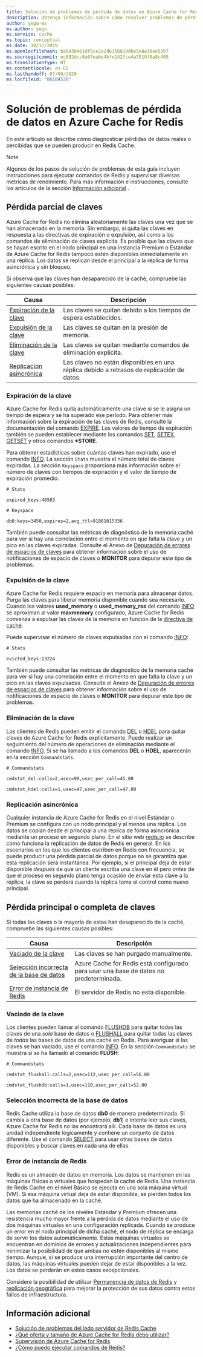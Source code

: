 ```yaml
---
title: Solución de problemas de pérdida de datos en Azure Cache for Redis
description: Obtenga información sobre cómo resolver problemas de pérdida de datos con Azure Cache for Redis, como la pérdida parcial de claves, la expiración de claves o la pérdida completa de claves.
author: yegu-ms
ms.author: yegu
ms.service: cache
ms.topic: conceptual
ms.date: 10/17/2019
ms.openlocfilehash: ba0430461df5ce1a2d615b819dbe5e8a36ae52b7
ms.sourcegitcommit: ec682dcc0a67eabe4bfe242fce4a7019f0a8c405
ms.translationtype: HT
ms.contentlocale: es-ES
ms.lasthandoff: 07/09/2020
ms.locfileid: "86184538"
---
```

# <a name="troubleshoot-data-loss-in-azure-cache-for-redis"></a>Solución de problemas de pérdida de datos en Azure Cache for Redis

En este artículo se describe cómo diagnosticar pérdidas de datos reales o percibidas que se pueden producir en Redis Cache.

> [!NOTE]
> Algunos de los pasos de solución de problemas de esta guía incluyen instrucciones para ejecutar comandos de Redis y supervisar diversas métricas de rendimiento. Para más información e instrucciones, consulte los artículos de la sección [Información adicional](#additional-information) .
>

## <a name="partial-loss-of-keys"></a>Pérdida parcial de claves

Azure Cache for Redis no elimina aleatoriamente las claves una vez que se han almacenado en la memoria. Sin embargo, sí quita las claves en respuesta a las directivas de expiración o expulsión, así como a los comandos de eliminación de claves explícita. Es posible que las claves que se hayan escrito en el nodo principal en una instancia Premium o Estándar de Azure Cache for Redis tampoco estén disponibles inmediatamente en una réplica. Los datos se replican desde el principal a la réplica de forma asincrónica y sin bloqueo.

Si observa que las claves han desaparecido de la caché, compruebe las siguientes causas posibles:

| Causa | Descripción |
|---|---|
| [Expiración de la clave](#key-expiration) | Las claves se quitan debido a los tiempos de espera establecidos. |
| [Expulsión de la clave](#key-eviction) | Las claves se quitan en la presión de memoria. |
| [Eliminación de la clave](#key-deletion) | Las claves se quitan mediante comandos de eliminación explícita. |
| [Replicación asincrónica](#async-replication) | Las claves no están disponibles en una réplica debido a retrasos de replicación de datos. |

### <a name="key-expiration"></a>Expiración de la clave

Azure Cache for Redis quita automáticamente una clave si se le asigna un tiempo de espera y se ha superado ese período. Para obtener más información sobre la expiración de las claves de Redis, consulte la documentación del comando [EXPIRE](https://redis.io/commands/expire). Los valores de tiempo de expiración también se pueden establecer mediante los comandos [SET](https://redis.io/commands/set), [SETEX](https://redis.io/commands/setex), [GETSET](https://redis.io/commands/getset) y otros comandos **\*STORE**.

Para obtener estadísticas sobre cuántas claves han expirado, use el comando [INFO](https://redis.io/commands/info). La sección `Stats` muestra el número total de claves expiradas. La sección `Keyspace` proporciona más información sobre el número de claves con tiempos de expiración y el valor de tiempo de expiración promedio.

```
# Stats

expired_keys:46583

# Keyspace

db0:keys=3450,expires=2,avg_ttl=91861015336
```

También puede consultar las métricas de diagnóstico de la memoria caché para ver si hay una correlación entre el momento en que falta la clave y un pico en las claves expiradas. Consulte el Anexo de [Depuración de errores de espacios de claves](https://gist.github.com/JonCole/4a249477142be839b904f7426ccccf82#appendix) para obtener información sobre el uso de notificaciones de espacio de claves o **MONITOR** para depurar este tipo de problemas.

### <a name="key-eviction"></a>Expulsión de la clave

Azure Cache for Redis requiere espacio en memoria para almacenar datos. Purga las claves para liberar memoria disponible cuando sea necesario. Cuando los valores **used_memory** o **used_memory_rss** del comando [INFO](https://redis.io/commands/info) se aproximan al valor **maxmemory** configurado, Azure Cache for Redis comienza a expulsar las claves de la memoria en función de la [directiva de caché](https://redis.io/topics/lru-cache).

Puede supervisar el número de claves expulsadas con el comando [INFO](https://redis.io/commands/info):

```
# Stats

evicted_keys:13224
```

También puede consultar las métricas de diagnóstico de la memoria caché para ver si hay una correlación entre el momento en que falta la clave y un pico en las claves expulsadas. Consulte el Anexo de [Depuración de errores de espacios de claves](https://gist.github.com/JonCole/4a249477142be839b904f7426ccccf82#appendix) para obtener información sobre el uso de notificaciones de espacio de claves o **MONITOR** para depurar este tipo de problemas.

### <a name="key-deletion"></a>Eliminación de la clave

Los clientes de Redis pueden emitir el comando [DEL](https://redis.io/commands/del) o [HDEL](https://redis.io/commands/hdel) para quitar claves de Azure Cache for Redis explícitamente. Puede realizar un seguimiento del número de operaciones de eliminación mediante el comando [INFO](https://redis.io/commands/info). Si se ha llamado a los comandos **DEL** o **HDEL**, aparecerán en la sección `Commandstats`.

```
# Commandstats

cmdstat_del:calls=2,usec=90,usec_per_call=45.00

cmdstat_hdel:calls=1,usec=47,usec_per_call=47.00
```

### <a name="async-replication"></a>Replicación asincrónica

Cualquier instancia de Azure Cache for Redis en el nivel Estándar o Premium se configura con un nodo principal y al menos una réplica. Los datos se copian desde el principal a una réplica de forma asincrónica mediante un proceso en segundo plano. En el sitio web [redis.io](https://redis.io/topics/replication) se describe cómo funciona la replicación de datos de Redis en general. En los escenarios en los que los clientes escriben en Redis con frecuencia, se puede producir una pérdida parcial de datos porque no se garantiza que esta replicación será instantánea. Por ejemplo, si el principal deja de estar disponible *después* de que un cliente escriba una clave en él pero *antes* de que el proceso en segundo plano tenga ocasión de enviar esta clave a la réplica, la clave se perderá cuando la réplica tome el control como nuevo principal.

## <a name="major-or-complete-loss-of-keys"></a>Pérdida principal o completa de claves

Si todas las claves o la mayoría de estas han desaparecido de la caché, compruebe las siguientes causas posibles:

| Causa | Descripción |
|---|---|
| [Vaciado de la clave](#key-flushing) | Las claves se han purgado manualmente. |
| [Selección incorrecta de la base de datos](#incorrect-database-selection) | Azure Cache for Redis está configurado para usar una base de datos no predeterminada. |
| [Error de instancia de Redis](#redis-instance-failure) | El servidor de Redis no está disponible. |

### <a name="key-flushing"></a>Vaciado de la clave

Los clientes pueden llamar al comando [FLUSHDB](https://redis.io/commands/flushdb) para quitar todas las claves de una *sola* base de datos o [FLUSHALL](https://redis.io/commands/flushall) para quitar todas las claves de *todas* las bases de datos de una caché en Redis. Para averiguar si las claves se han vaciado, use el comando [INFO](https://redis.io/commands/info). En la sección `Commandstats` se muestra si se ha llamado al comando **FLUSH**:

```
# Commandstats

cmdstat_flushall:calls=2,usec=112,usec_per_call=56.00

cmdstat_flushdb:calls=1,usec=110,usec_per_call=52.00
```

### <a name="incorrect-database-selection"></a>Selección incorrecta de la base de datos

Redis Cache utiliza la base de datos **db0** de manera predeterminada. Si cambia a otra base de datos (por ejemplo, **db1**) e intenta leer sus claves, Azure Cache for Redis no las encontrará allí. Cada base de datos es una unidad independiente lógicamente y contiene un conjunto de datos diferente. Use el comando [SELECT](https://redis.io/commands/select) para usar otras bases de datos disponibles y buscar claves en cada una de ellas.

### <a name="redis-instance-failure"></a>Error de instancia de Redis

Redis es un almacén de datos en memoria. Los datos se mantienen en las máquinas físicas o virtuales que hospedan la caché de Redis. Una instancia de Redis Cache en el nivel Básico se ejecuta en una sola máquina virtual (VM). Si esa máquina virtual deja de estar disponible, se pierden todos los datos que ha almacenado en la caché. 

Las memorias caché de los niveles Estándar y Premium ofrecen una resistencia mucho mayor frente a la pérdida de datos mediante el uso de dos máquinas virtuales en una configuración replicada. Cuando se produce un error en el nodo principal de dicha caché, el nodo de réplica se encarga de servir los datos automáticamente. Estas máquinas virtuales se encuentran en dominios de errores y actualizaciones independientes para minimizar la posibilidad de que ambas no estén disponibles al mismo tiempo. Aunque, si se produce una interrupción importante del centro de datos, las máquinas virtuales pueden dejar de estar disponibles a la vez. Los datos se perderán en estos casos excepcionales.

Considere la posibilidad de utilizar [Permanencia de datos de Redis](https://redis.io/topics/persistence) y [replicación geográfica](https://docs.microsoft.com/azure/azure-cache-for-redis/cache-how-to-geo-replication) para mejorar la protección de sus datos contra estos fallos de infraestructura.

## <a name="additional-information"></a>Información adicional

- [Solución de problemas del lado servidor de Redis Cache](cache-troubleshoot-server.md)
- [¿Qué oferta y tamaño de Azure Cache for Redis debo utilizar?](cache-faq.md#what-azure-cache-for-redis-offering-and-size-should-i-use)
- [Supervisión de Azure Cache for Redis](cache-how-to-monitor.md)
- [¿Cómo puedo ejecutar comandos de Redis?](cache-faq.md#how-can-i-run-redis-commands)
